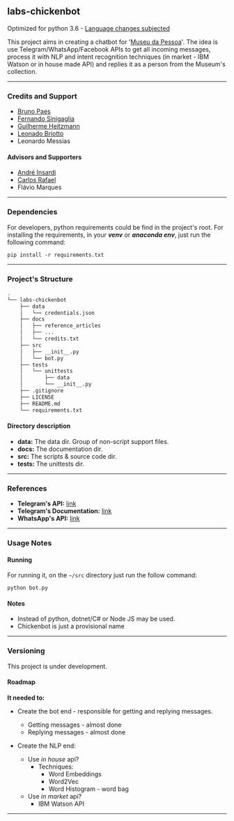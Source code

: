 ## labs-chickenbot

Optimized for python 3.6 - [Language changes subjected](README.md#notes)

This project aims in creating a chatbot for '[Museu da Pessoa](http://www.museudapessoa.net)'. 
The idea is use Telegram/WhatsApp/Facebook APIs to get all incoming messages, process it with
NLP and intent recognition techniques (in market - IBM Watson or in house made API) and replies it
as a person from the Museum's collection.
  
------------------

### Credits and Support

- [Bruno Paes](https://github.com/Brunopaes)
- [Fernando Sinigaglia](https://github.com/FernandoSini)
- [Guilherme Heitzmann](https://github.com/PhoenixBRnnf)
- [Leonado Briotto](https://github.com/briottoleo)
- Leonardo Messias

#### Advisors and Supporters
- [André Insardi](https://github.com/andreinsardi)
- [Carlos Rafael](https://github.com/carlosrafaelgn)
- Flávio Marques

-----------------------

### Dependencies

For developers, python requirements could be find in the project's root. For installing the requirements, 
in your ___venv___ or ___anaconda env___, just run the following command:

`pip install -r requirements.txt`

----------------

### Project's Structure

```bash 
.
└── labs-chickenbot
    ├── data
    │   └── credentials.json
    ├── docs
    │   ├── reference_articles
    │   ├── ...
    │   └── credits.txt
    ├── src
    │   ├── __init__.py
    │   └── bot.py
    ├── tests
    │   └── unittests
    │       ├── data
    │       └── __init__.py
    ├── .gitignore
    ├── LICENSE
    ├── README.md
    └── requirements.txt
```

#### Directory description

- __data:__ The data dir. Group of non-script support files.
- __docs:__ The documentation dir.
- __src:__ The scripts & source code dir.
- __tests:__ The unittests dir.

-----------------------

### References

- __Telegram's API:__ [link](https://github.com/eternnoir/pyTelegramBotAPI)
- __Telegram's Documentation:__ [link](https://core.telegram.org)
- __WhatsApp's API:__ [link](https://www.whatsapp.com/business/api)

--------------

### Usage Notes

#### Running

For running it, on the ``~/src`` directory just run the follow command:

`python bot.py` 

#### Notes

- Instead of python, dotnet/C# or Node JS may be used.
- Chickenbot is just a provisional name

---------------

### Versioning

This project is under development.

#### Roadmap

__It needed to:__

- Create the bot end - responsible for getting and replying messages.
    - Getting messages - almost done  
    - Replying messages - almost done  

- Create the NLP end:
    - Use _in house_ api?
        - Techniques:
            - Word Embeddings
            - Word2Vec
            - Word Histogram - word bag
    - Use _in market_ api?
        - IBM Watson API

--------------
